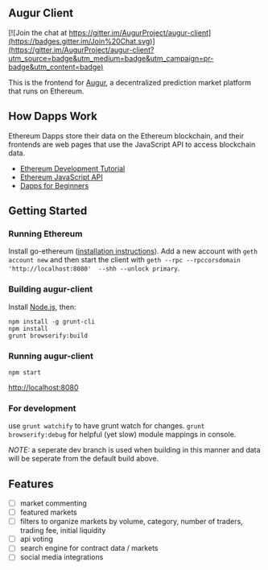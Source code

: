 Augur Client
------------

[![Join the chat at https://gitter.im/AugurProject/augur-client](https://badges.gitter.im/Join%20Chat.svg)](https://gitter.im/AugurProject/augur-client?utm_source=badge&utm_medium=badge&utm_campaign=pr-badge&utm_content=badge)

This is the frontend for [Augur](http://augur.net), a decentralized prediction market platform that runs on Ethereum.


## How Dapps Work

Ethereum Dapps store their data on the Ethereum blockchain, and their frontends are web pages that use the JavaScript API to access blockchain data.

* [Ethereum Development Tutorial](https://github.com/ethereum/wiki/wiki/Ethereum-Development-Tutorial)
* [Ethereum JavaScript API](https://github.com/ethereum/wiki/wiki/JavaScript-API)
* [Dapps for Beginners](https://dappsforbeginners.wordpress.com/)

## Getting Started

### Running Ethereum

Install go-ethereum ([installation instructions](https://github.com/ethereum/go-ethereum/wiki)). Add a new account with `geth account new` and then start the client with `geth --rpc --rpccorsdomain 'http://localhost:8080'  --shh --unlock primary`.

### Building augur-client

Install [Node.js](https://nodejs.org/), then:

```
npm install -g grunt-cli
npm install
grunt browserify:build
```

### Running augur-client

`npm start`

[http://localhost:8080](http://localhost:8080)

### For development

use `grunt watchify` to have grunt watch for changes.  `grunt browserify:debug` for helpful (yet slow) module mappings in console.  

*NOTE:*  a seperate dev branch is used when building in this manner and data will be seperate from the default build above. 

## Features

- [ ] market commenting
- [ ] featured markets
- [ ] filters to organize markets by volume, category, number of traders, trading fee, initial liquidity
- [ ] api voting
- [ ] search engine for contract data / markets
- [ ] social media integrations
